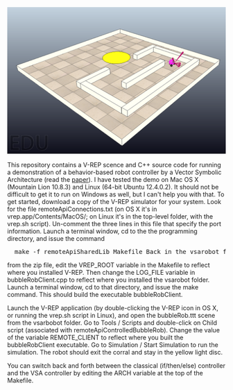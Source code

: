 <img src="vsarobot.png">

This repository contains a V-REP scence and C++ source code for running a
demonstration of a behavior-based robot controller by a Vector Symbolic
Architecture (read the 
<a href="http://home.wlu.edu/~levys/publications/aaai2013.pdf">paper</a>). I have
tested the demo on Mac OS X (Mountain Lion 10.8.3) and Linux (64-bit Ubuntu
12.4.0.2). It should not be difficult to
get it to run on Windows as well, but I can't help you with that.  To get
started, download a copy of the V-REP simulator for your system. Look for the
file remoteApiConnections.txt (on OS X it's in vrep.app/Contents/MacOS/; on
Linux it's in the top-level folder, with the vrep.sh script). Un-comment the
three lines in this file that specify the port information. Launch a terminal
window, cd to the the programming directory, and issue the command

<pre>
  make -f remoteApiSharedLib_Makefile Back in the vsarobot folder you created
</pre>

from the zip file, edit the VREP_ROOT variable in the Makefile to reflect where
you installed V-REP. Then change the LOG_FILE variable in bubbleRobClient.cpp
to reflect where you installed the vsarobot folder. Launch a terminal window,
cd to that directory, and issue the make command. This should build the
executable bubbleRobClient.

Launch the V-REP application (by double-clicking the V-REP icon in OS X, or
running the vrep.sh script in Linux), and open the bubbleRob.ttt scene from the
vsarbobot folder. Go to Tools / Scripts and double-click on Child script
(associated with remoteApiControlledBubbleRob). Change the value of the
variable REMOTE_CLIENT to reflect where you built the bubbleRobClient
executable. Go to Simulation / Start Simulation to run the simulation. The
robot should exit the corral and stay in the yellow light disc.

You can switch back and forth between the classical (if/then/else) controller and the VSA
controller by editing the ARCH variable at the top of the Makefile.
